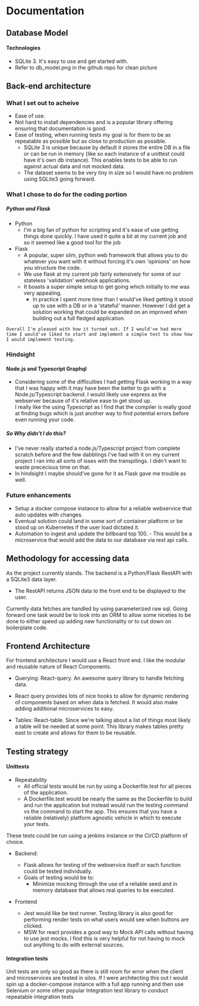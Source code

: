 # Documentation

## Database Model  
#### Technologies
* SQLite 3. It's easy to use and get started with. 
* Refer to db_model.png in the github repo for clean picture


## Back-end architecture  
  
  ### What I set out to acheive
   * Ease of use. 
   * Not hard to install dependencies and is a popular library offering ensuring that documentation is good.
   * Ease of testing, when running tests my goal is for them to be as repeatable as possible but as close to production as possible. 
     - SQLite 3 is unique because by default it stores the entire DB in a file or can be run in memory (like so each instance of a unittest could have it's own db instance). This enables tests to be able to run against actual data and not mocked data. 
     - The dataset seems to be very tiny in size so I would have no problem using SQLite3 going forward. 


  ### What I chose to do for the coding portion  
  ##### Python and Flask
   * Python  
     - I'm a big fan of python for scripting and it's ease of use getting things done quickly. I have used it quite a bit at my current job and so it seemed like a good tool for the job   
   * Flask
     - A popular, super slim, python web framework that allows you to do whatever you want with it without forcing it's own 'opinions' on how you structure the code. 
     - We use flask at my current job fairly extensively for some of our stateless 'validation' webhook applications. 
     - It boasts a super simple setup to get going which initially to me was very appealing. 
       - In practice I spent more time than I would've liked getting it stood up to use with a DB or in a 'stateful' manner. However I did get a solution working that could be expanded on an improved when building out a full fledged application.

    Overall I'm pleased with how it turned out. If I would've had more time I would've liked to start and implement a simple test to show how I would implement testing. 
  
  ### Hindsight  
  #### Node.js and Typescript Graphql  
   * Considering some of the difficulties I had getting Flask working in a way that I was happy with it may have been the better to go with a Node.js/Typescript backend. I would likely use express as the webserver because of it's relative ease to get stood up.   
    I really like the using Typescript as I find that the compiler is really good at finding bugs which is just another way to find potential errors before even running your code. 

  ##### So Why didn't I do this?  
    
   * I've never really started a node.js/Typescript project from complete scratch before and the few dabblings I've had with it on my current project I ran into all sorts of isses with the transpilings. I didn't want to waste prececious time on that. 
   * In hindsight I maybe should've gone for it as Flask gave me trouble as well. 

 ### Future enhancements
   * Setup a docker compose instance to allow for a reliable webservice that auto updates with changes. 
   * Eventual solution could land in some sort of container platform or be stood up on Kubernetes if the user load dictated it. 
   * Automation to ingest and update the billboard top 100. 
    - This would be a microservice that would add the data to our database via rest api calls. 
   

## Methodology for accessing data

 As the project currently stands. The backend is a Python/Flask RestAPI with a SQLite3 data layer.
 * The RestAPI returns JSON data to the front end to be displayed to the user.
  
  Currently data fetches are handled by using parameterized raw sql. Going forward one task would be to look into an ORM to allow some niceties to be done to either speed up adding new functionality or to cut down on boilerplate code. 
 

## Frontend Architecture
  For frontend architecture I would use a React front end. I like the modular and reusable nature of React Components.
  * Querying: React-query. An awesome query library to handle fetching data.
   - React query provides lots of nice hooks to allow for dynamic rendering of components based on when data is fetched. It would also make adding additional microservices to easy. 
  * Tables: React-table. Since we're talking about a list of things most likely a table will be needed at some point. This library makes tables pretty east to create and allows for them to be reusable. 

## Testing strategy

#### Unittests
* Repeatability
   - All official tests would be run by using a Dockerfile.test for all pieces of the application.
   - A Dockerfile.test would be nearly the same as the Dockerfile to build and run the application but instead would run the testing command vs the command to start the app. This ensures that you have a reliable (relatively) platform agnostic vehicle in which to execute your tests. 

These tests could be run using a jenkins instance or the CI/CD platform of choice.


* Backend:
  - Flask allows for testing of the webservice itself or each function could be tested individually. 
  - Goals of testing would be to:
    - Minimize mocking through the use of a reliable seed and in memory database that allows real queries to be executed. 

* Frontend
   - Jest would like be test runner. Testing library is also good for performing render tests on what users would see when buttons are clicked.
   - MSW for react provides a good way to Mock API calls without having to use jest mocks. I find this is very helpful for not having to mock out anything to do with external sources.


#### Integration tests
  Unit tests are only so good as there is still room for error when the client and microservices are tested in silos.
  If I were architecting this out I would spin up a docker-compose instance with a full app running and then use Selenium or some other popular Integration test library to conduct repeatable integration tests





 